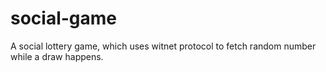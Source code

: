 # social-game

A social lottery game, which uses witnet protocol to fetch random number while a draw happens.